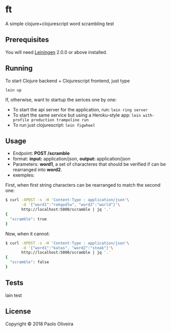 # ft
A simple clojure+clojurescript word scrambling test

## Prerequisites

You will need [Leiningen][] 2.0.0 or above installed.

[leiningen]: https://github.com/technomancy/leiningen

## Running

To start Clojure backend + Clojurescript frontend, just type

    lein up

If, otherwise, want to startup the serices one by one:
- To start the api server for the application, run: `lein ring server`
- To start the same service but using a Heroku-style app: `lein with-profile production trampoline run`
- To run just clojurescript: `lein figwheel`

## Usage

- Endpoint: **POST /scramble**
- format: **input:** application/json, **output:** application/json
- Parameters: **word1**, a set of characteres that should be verified if can be rearranged into **word2**.
- exemples:

First, when first string characters can be rearranged to match the second one:
```bash
$ curl -XPOST -s -H 'Content-Type : application/json'\
       -d '{"word1":"rekqodlw", "word2":"world"}'\
       http://localhost:5000/scramble | jq '.'
{
  "scramble": true
}
```
Now, when it cannot:
```bash
$ curl -XPOST -s -H 'Content-Type : application/json'\
       -d '{"word1":"katas", "word2":"steak"}'\
       http://localhost:5000/scramble | jq '.'
{
  "scramble": false
}
```

## Tests

lain test

## License

Copyright © 2018 Paolo Oliveira
